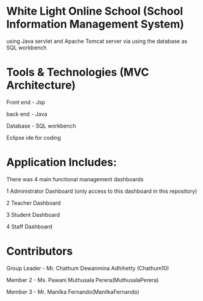 # White Light Online School (School Information Management System)

using Java servlet and Apache Tomcat server via using the database as SQL workbench


# Tools & Technologies (MVC Architecture)
 
Front end - Jsp
 
back end - Java

Database -  SQL workbench

Eclipse ide for coding 


# Application Includes:

There was 4 main functional management dashboards

1 Administrator Dashboard (only access to this dashboard in this repository)

2 Teacher Dashboard

3 Student Dashboard

4 Staff Dashboard

# Contributors

Group Leader - Mr. Chathum Dewanmina Adhihetty (Chathum10)

Member 2 - Ms. Pawani Muthusala Perera(MuthusalaPerera)

Member 3 -  Mr. Manilka Fernando(ManilkaFernando)






